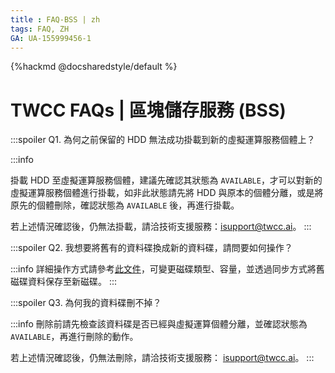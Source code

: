 ```yaml
---
title : FAQ-BSS | zh
tags: FAQ, ZH
GA: UA-155999456-1
---
```


{%hackmd @docsharedstyle/default %}

# TWCC FAQs | 區塊儲存服務 (BSS)

:::spoiler Q1. 為何之前保留的 HDD 無法成功掛載到新的虛擬運算服務個體上？

:::info

掛載 HDD 至虛擬運算服務個體，建議先確認其狀態為 `AVAILABLE`，才可以對新的虛擬運算服務個體進行掛載，如非此狀態請先將 HDD 與原本的個體分離，或是將原先的個體刪除，確認狀態為 `AVAILABLE` 後，再進行掛載。

若上述情況確認後，仍無法掛載，請洽技術支援服務：isupport@twcc.ai。
:::

:::spoiler Q2. 我想要將舊有的資料碟換成新的資料碟，請問要如何操作？

:::info
詳細操作方式請參考[<ins>此文件</ins>](https://man.twcc.ai/@twccdocs/howto-bss-replace-data-vol-zh)，可變更磁碟類型、容量，並透過同步方式將舊磁碟資料保存至新磁碟。
:::

:::spoiler Q3. 為何我的資料碟刪不掉？

:::info
刪除前請先檢查該資料碟是否已經與虛擬運算個體分離，並確認狀態為 `AVAILABLE`，再進行刪除的動作。

若上述情況確認後，仍無法刪除，請洽技術支援服務： isupport@twcc.ai。
:::
